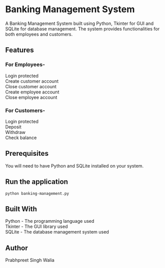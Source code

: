 # Banking Management System
A Banking Management System built using Python, Tkinter for GUI and SQLite for database management. The system provides functionalities for both employees and customers.

## Features

### For Employees-
Login protected  
Create customer account  
Close customer account  
Create employee account  
Close employee account  
### For Customers-
Login protected  
Deposit  
Withdraw  
Check balance  

## Prerequisites
You will need to have Python and SQLite installed on your system.

## Run the application
` python banking-management.py `

## Built With
Python - The programming language used  
Tkinter - The GUI library used  
SQLite - The database management system used  

## Author
Prabhpreet Singh Walia
